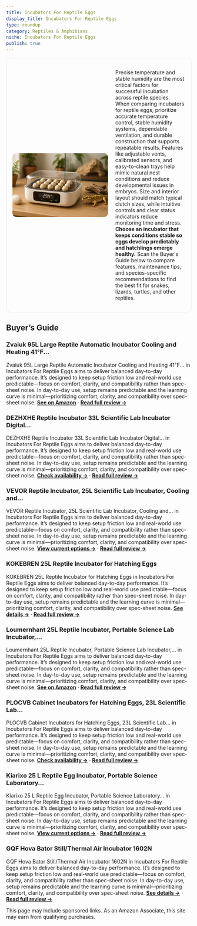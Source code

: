 ```yaml
---
title: Incubators For Reptile Eggs
display_title: Incubators For Reptile Eggs
type: roundup
category: Reptiles & Amphibians
niche: Incubators For Reptile Eggs
publish: true
---
```


<section class="hero-split" style="width:100%;box-sizing:border-box;border:1px solid #e5e7eb;border-radius:12px;padding:16px;display:grid;grid-template-columns:minmax(260px,40%) 1fr;gap:20px;align-items:center;"><figure style="margin:0;"><img src="/hero/roundups/reptiles-amphibians/incubators-for-reptile-eggs.webp" alt="" style="width:100%;height:auto;display:block;border-radius:10px;"/></figure><div class="hero-copy" style="min-width:0;"><p>Precise temperature and stable humidity are the most critical factors for successful incubation across reptile species. When comparing incubators for reptile eggs, prioritize accurate temperature control, stable humidity systems, dependable ventilation, and durable construction that supports repeatable results. Features like adjustable vents, calibrated sensors, and easy-to-clean trays help mimic natural nest conditions and reduce developmental issues in embryos. Size and interior layout should match typical clutch sizes, while intuitive controls and clear status indicators reduce monitoring time and stress. <strong>Choose an incubator that keeps conditions stable so eggs develop predictably and hatchlings emerge healthy.</strong> Scan the Buyer's Guide below to compare features, maintenance tips, and species-specific recommendations to find the best fit for snakes, lizards, turtles, and other reptiles.</p></div></section>

<h2>Buyer’s Guide</h2>
<h3>Zvaiuk 95L Large Reptile Automatic Incubator Cooling and Heating 41℉…</h3>
<p>Zvaiuk 95L Large Reptile Automatic Incubator Cooling and Heating 41℉… in Incubators For Reptile Eggs aims to deliver balanced day-to-day performance. It’s designed to keep setup friction low and real-world use predictable&mdash;focus on comfort, clarity, and compatibility rather than spec-sheet noise. In day-to-day use, setup remains predictable and the learning curve is minimal&mdash;prioritizing comfort, clarity, and compatibility over spec-sheet noise. <a href="https://amzn.to/4mMl6iA" target="_blank" rel="nofollow sponsored noopener noopener" target="_blank"><strong>See on Amazon</strong></a> · <a href="/reviews/zvaiuk-95l-large-reptile-automatic-incubator-cooling-and-heating-41-to-1c932dc7/"><strong>Read full review &rarr;</strong></a></p>
<h3>DEZHXHE Reptile Incubator 33L Scientific Lab Incubator Digital…</h3>
<p>DEZHXHE Reptile Incubator 33L Scientific Lab Incubator Digital… in Incubators For Reptile Eggs aims to deliver balanced day-to-day performance. It’s designed to keep setup friction low and real-world use predictable&mdash;focus on comfort, clarity, and compatibility rather than spec-sheet noise. In day-to-day use, setup remains predictable and the learning curve is minimal&mdash;prioritizing comfort, clarity, and compatibility over spec-sheet noise. <a href="https://amzn.to/479foTp" target="_blank" rel="nofollow sponsored noopener noopener" target="_blank"><strong>Check availability &rarr;</strong></a> · <a href="/reviews/dezhxhe-reptile-incubator-33l-scientific-lab-incubator-digital-incubato-abcca58b/"><strong>Read full review &rarr;</strong></a></p>
<h3>VEVOR Reptile Incubator, 25L Scientific Lab Incubator, Cooling and…</h3>
<p>VEVOR Reptile Incubator, 25L Scientific Lab Incubator, Cooling and… in Incubators For Reptile Eggs aims to deliver balanced day-to-day performance. It’s designed to keep setup friction low and real-world use predictable&mdash;focus on comfort, clarity, and compatibility rather than spec-sheet noise. In day-to-day use, setup remains predictable and the learning curve is minimal&mdash;prioritizing comfort, clarity, and compatibility over spec-sheet noise. <a href="https://amzn.to/3IIIWOw" target="_blank" rel="nofollow sponsored noopener noopener" target="_blank"><strong>View current options &rarr;</strong></a> · <a href="/reviews/vevor-reptile-incubator-25l-scientific-lab-incubator-cooling-and-heatin-2d757716/"><strong>Read full review &rarr;</strong></a></p>
<h3>KOKEBREN 25L Reptile Incubator for Hatching Eggs</h3>
<p>KOKEBREN 25L Reptile Incubator for Hatching Eggs in Incubators For Reptile Eggs aims to deliver balanced day-to-day performance. It’s designed to keep setup friction low and real-world use predictable&mdash;focus on comfort, clarity, and compatibility rather than spec-sheet noise. In day-to-day use, setup remains predictable and the learning curve is minimal&mdash;prioritizing comfort, clarity, and compatibility over spec-sheet noise. <a href="https://amzn.to/4o81IxY" target="_blank" rel="nofollow sponsored noopener noopener" target="_blank"><strong>See details &rarr;</strong></a> · <a href="/reviews/kokebren-25l-reptile-incubator-for-hatching-eggs-portable-scientific-la-82cd0a0c/"><strong>Read full review &rarr;</strong></a></p>
<h3>Loumernhant 25L Reptile Incubator, Portable Science Lab Incubator,…</h3>
<p>Loumernhant 25L Reptile Incubator, Portable Science Lab Incubator,… in Incubators For Reptile Eggs aims to deliver balanced day-to-day performance. It’s designed to keep setup friction low and real-world use predictable&mdash;focus on comfort, clarity, and compatibility rather than spec-sheet noise. In day-to-day use, setup remains predictable and the learning curve is minimal&mdash;prioritizing comfort, clarity, and compatibility over spec-sheet noise. <a href="https://amzn.to/3VKLQFr" target="_blank" rel="nofollow sponsored noopener noopener" target="_blank"><strong>See on Amazon</strong></a> · <a href="/reviews/loumernhant-25l-reptile-incubator-portable-science-lab-incubator-10-60-5033f2ff/"><strong>Read full review &rarr;</strong></a></p>
<h3>PLOCVB Cabinet Incubators for Hatching Eggs, 23L Scientific Lab…</h3>
<p>PLOCVB Cabinet Incubators for Hatching Eggs, 23L Scientific Lab… in Incubators For Reptile Eggs aims to deliver balanced day-to-day performance. It’s designed to keep setup friction low and real-world use predictable&mdash;focus on comfort, clarity, and compatibility rather than spec-sheet noise. In day-to-day use, setup remains predictable and the learning curve is minimal&mdash;prioritizing comfort, clarity, and compatibility over spec-sheet noise. <a href="https://amzn.to/4pRMCOu" target="_blank" rel="nofollow sponsored noopener noopener" target="_blank"><strong>Check availability &rarr;</strong></a> · <a href="/reviews/plocvb-cabinet-incubators-for-hatching-eggs-23l-scientific-lab-incubato-e137f011/"><strong>Read full review &rarr;</strong></a></p>
<h3>Kiarixo 25 L Reptile Egg Incubator, Portable Science Laboratory…</h3>
<p>Kiarixo 25 L Reptile Egg Incubator, Portable Science Laboratory… in Incubators For Reptile Eggs aims to deliver balanced day-to-day performance. It’s designed to keep setup friction low and real-world use predictable&mdash;focus on comfort, clarity, and compatibility rather than spec-sheet noise. In day-to-day use, setup remains predictable and the learning curve is minimal&mdash;prioritizing comfort, clarity, and compatibility over spec-sheet noise. <a href="https://amzn.to/42lJDUz" target="_blank" rel="nofollow sponsored noopener noopener" target="_blank"><strong>View current options &rarr;</strong></a> · <a href="/reviews/kiarixo-25-l-reptile-egg-incubator-portable-science-laboratory-incubato-2bf2da65/"><strong>Read full review &rarr;</strong></a></p>
<h3>GQF Hova Bator Still/Thermal Air Incubator 1602N</h3>
<p>GQF Hova Bator Still/Thermal Air Incubator 1602N in Incubators For Reptile Eggs aims to deliver balanced day-to-day performance. It’s designed to keep setup friction low and real-world use predictable&mdash;focus on comfort, clarity, and compatibility rather than spec-sheet noise. In day-to-day use, setup remains predictable and the learning curve is minimal&mdash;prioritizing comfort, clarity, and compatibility over spec-sheet noise. <a href="https://amzn.to/48gqA1O" target="_blank" rel="nofollow sponsored noopener noopener" target="_blank"><strong>See details &rarr;</strong></a> · <a href="/reviews/gqf-hova-bator-still-thermal-air-incubator-1602n/"><strong>Read full review &rarr;</strong></a></p>
<aside class="disclosure">This page may include sponsored links. As an Amazon Associate, this site may earn from qualifying purchases.</aside>
